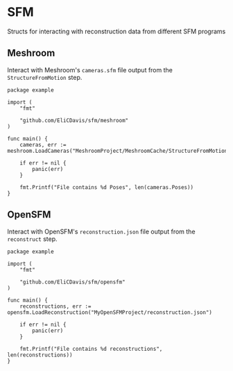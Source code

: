# SFM

Structs for interacting with reconstruction data from different SFM programs

## Meshroom

Interact with Meshroom's `cameras.sfm` file output from the `StructureFromMotion` step.

```golang
package example

import (
	"fmt"

	"github.com/EliCDavis/sfm/meshroom"
)

func main() {
	cameras, err := meshroom.LoadCameras("MeshroomProject/MeshroomCache/StructureFromMotion/abc123/cameras.sfm")

	if err != nil {
		panic(err)
	}

	fmt.Printf("File contains %d Poses", len(cameras.Poses))
}
```

## OpenSFM

Interact with OpenSFM's `reconstruction.json` file output from the `reconstruct` step.

```golang
package example

import (
	"fmt"

	"github.com/EliCDavis/sfm/opensfm"
)

func main() {
	reconstructions, err := opensfm.LoadReconstruction("MyOpenSFMProject/reconstruction.json")

	if err != nil {
		panic(err)
	}

	fmt.Printf("File contains %d reconstructions", len(reconstructions))
}
```